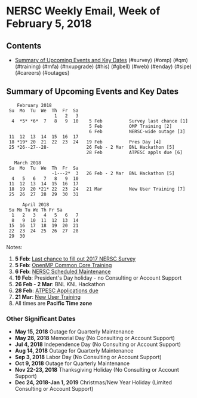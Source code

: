 # NERSC Weekly Email, Week of February 5, 2018 #

## Contents ## 

- [Summary of Upcoming Events and Key Dates](#dates)
(#survey)
(#omp)
(#qm)
(#training)
(#mfa)
(#nxupgrade)
(#his)
(#gbell)
(#web)
(#enday)
(#sipe)
(#careers)
(#outages)

## Summary of Upcoming Events and Key Dates <a name="dates"/> ##

        February 2018
     Su  Mo  Tu  We  Th  Fr  Sa
                      1   2   3    
      4  *5* *6*  7   8   9  10    5 Feb          Survey last chance [1]
                                   5 Feb          OMP Training [2]
                                   6 Feb          NERSC-wide outage [3]
     11  12  13  14  15  16  17
     18 *19* 20  21  22  23  24   19 Feb          Pres Day [4]
     25 *26--27--28-              26 Feb - 2 Mar  BNL Hackathon [5]
                                  28 Feb          ATPESC appls due [6]

       March 2018
     Su  Mo  Tu  We  Th  Fr  Sa
                     -1---2*  3   26 Feb - 2 Mar  BNL Hackathon [5]
      4   5   6   7   8   9  10
     11  12  13  14  15  16  17
     18  19  20 *21* 22  23  24   21 Mar          New User Training [7]
     25  26  27  28  29  30  31

          April 2018
     Su Mo Tu We Th Fr Sa
      1   2   3   4   5   6   7
      8   9  10  11  12  13  14
     15  16  17  18  19  20  21
     22  23  24  25  26  27  28
     29  30

Notes:
1. **5 Feb**: [Last chance to fill out 2017 NERSC Survey](#survey) 
2. **5 Feb**: [OpenMP Common Core Training](#omp) 
3. **6 Feb**: [NERSC Scheduled Maintenance](#outages)
4. **19 Feb**: President's Day holiday - no Consulting or Account Support
5. **26 Feb - 2 Mar**: BNL KNL Hackathon
6. **28 Feb**: [ATPESC Applications due](http://extremecomputingtraining.anl.gov/)
6. **21 Mar**: [New User Training](https://goo.gl/6nLbUi)
8. All times are **Pacific Time zone**


### Other Significant Dates ###
- **May 15, 2018** Outage for Quarterly Maintenance
- **May 28, 2018** Memorial Day (No Consulting or Account Support)
- **Jul  4, 2018** Independence Day (No Consulting or Account Support)
- **Aug 14, 2018** Outage for Quarterly Maintenance
- **Sep  3, 2018** Labor Day (No Consulting or Account Support)
- **Oct  9, 2018** Outage for Quarterly Maintenance
- **Nov 22-23, 2018** Thanksgiving Holiday (No Consulting or Account Support)
- **Dec 24, 2018-Jan 1, 2019** Christmas/New Year Holiday (Limited Consulting or Account Support)

